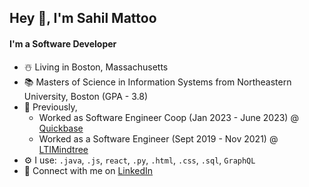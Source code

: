 ## Hey 👋, I'm Sahil Mattoo

#### I'm a Software Developer

- ☃️ Living in Boston, Massachusetts
- 📚 Masters of Science in Information Systems from Northeastern University, Boston (GPA - 3.8)
- 🏢 Previously, 
  - Worked as Software Engineer Coop (Jan 2023 - June 2023) @ [Quickbase](https://www.quickbase.com/) 
  - Worked as a Software Engineer (Sept 2019 - Nov 2021) @ [LTIMindtree](https://www.ltimindtree.com/)
- ⚙️ I use: `.java`, `.js`, `react`, `.py`, `.html`, `.css`, `.sql`, `GraphQL`
- 📱 Connect with me on [LinkedIn](https://www.linkedin.com/in/sahil-mattoo/)
